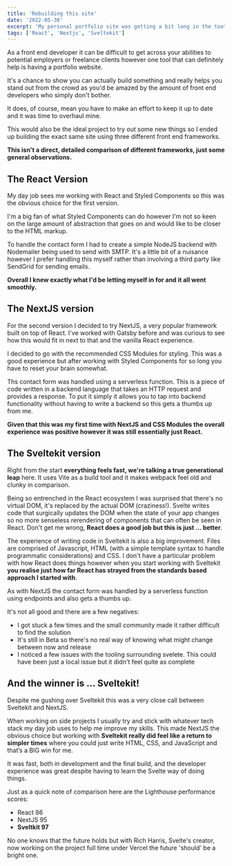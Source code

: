 ```yaml
---
title: 'Rebuilding this site'
date: '2022-05-30'
excerpt: 'My personal portfolio site was getting a bit long in the tooth so it was time for a change and to learn some new things along the way.'
tags: ['React', 'Nextjs', 'Sveltekit']
---
```


As a front end developer it can be difficult to get across your abilities to potential employers or freelance clients however one tool that can definitely help is having a portfolio website.

It's a chance to show you can actually build something and really helps you stand out from the crowd as you'd be amazed by the amount of front end developers who simply don't bother.

It does, of course, mean you have to make an effort to keep it up to date and it was time to overhaul mine.

This would also be the ideal project to try out some new things so I ended up building the exact same site using three different front end frameworks.

**This isn't a direct, detailed comparison of different frameworks, just some general observations.**

## The React Version

My day job sees me working with React and Styled Components so this was the obvious choice for the first version.

I'm a big fan of what Styled Components can do however I'm not so keen on the large amount of abstraction that goes on and would like to be closer to the HTML markup.

To handle the contact form I had to create a simple NodeJS backend with Nodemailer being used to send with SMTP. It's a little bit of a nuisance however I prefer handling this myself rather than involving a third party like SendGrid for sending emails.

**Overall I knew exactly what I'd be letting myself in for and it all went smoothly.**

## The NextJS version

For the second version I decided to try NextJS, a very popular framework built on top of React. I've worked with Gatsby before and was curious to see how this would fit in next to that and the vanilla React experience.

I decided to go with the recommended CSS Modules for styling. This was a good experience but after working with Styled Components for so long you have to reset your brain somewhat.

Ths contact form was handled using a serverless function. This is a piece of code written in a backend language that takes an HTTP request and provides a response. To put it simply it allows you to tap into backend functionality without having to write a backend so this gets a thumbs up from me.

**Given that this was my first time with NextJS and CSS Modules the overall experience was positive however it was still essentially just React.**

## The Sveltekit version

Right from the start **everything feels fast, we're talking a true generational leap** here. It uses Vite as a build tool and it makes webpack feel old and clunky in comparison.

Being so entrenched in the React ecosystem I was surprised that there's no virtual DOM, it's replaced by the actual DOM (craziness!). Svelte writes code that surgically updates the DOM when the state of your app changes so no more senseless rerendering of components that can often be seen in React. Don't get me wrong, **React does a good job but this is just … better**.

The experience of writing code in Sveltekit is also a big improvement. Files are comprised of Javascript, HTML (with a simple template syntax to handle programmatic considerations) and CSS. I don't have a particular problem with how React does things however when you start working with Sveltekit **you realise just how far React has strayed from the standards based approach I started with**.

As with NextJS the contact form was handled by a serverless function using endpoints and also gets a thumbs up.

It's not all good and there are a few negatives:

- I got stuck a few times and the small community made it rather difficult to find the solution
- It's still in Beta so there's no real way of knowing what might change between now and release
- I noticed a few issues with the tooling surrounding svelete. This could have been just a local issue but it didn't feel quite as complete

## And the winner is ... Sveltekit!

Despite me gushing over Sveltekit this was a very close call between Sveltekit and NextJS.

When working on side projects I usually try and stick with whatever tech stack my day job uses to help me improve my skills. This made NextJS the obvious choice but working with **Sveltekit really did feel like a return to simpler times** where you could just write HTML, CSS, and JavaScript and that’s a BIG win for me.

It was fast, both in development and the final build, and the developer experience was great despite having to learn the Svelte way of doing things.

Just as a quick note of comparison here are the Lighthouse performance scores:

- React 86
- NextJS 95
- **Sveltkit 97**

No one knows that the future holds but with Rich Harris, Svelte's creator, now working on the project full time under Vercel the future 'should' be a bright one.
